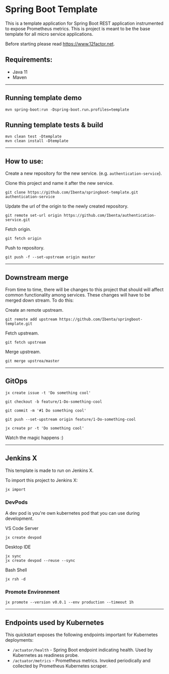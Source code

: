  # Spring Boot Template

This is a template application for Spring Boot REST application instrumented to
expose Prometheus metrics. This is project is meant to be the base template for all micro service applications.

Before starting please read https://www.12factor.net.

## Requirements:
- Java 11
- Maven
---
## Running template demo
```
mvn spring-boot:run -Dspring-boot.run.profiles=template
```

## Running template tests & build
```
mvn clean test -Dtemplate
mvn clean install -Dtemplate
```
---
## How to use:
Create a new repository for the new service. (e.g. `authentication-service`).

Clone this project and name it after the new service.
```
git clone https://github.com/Ibenta/springboot-template.git authentication-service
```

Update the url of the origin to the newly created repository.
```
git remote set-url origin https://github.com/Ibenta/authentication-service.git
```

Fetch origin.
```
git fetch origin
```

Push to repository.
```
git push -f --set-upstream origin master
```
---
## Downstream merge
From time to time, there will be changes to this project that should will affect common functionality among services. These changes will have to be merged down stream. To do this:

Create an remote upstream.
```
git remote add upstream https://github.com/Ibenta/springboot-template.git
```

Fetch upstream.
```
git fetch upstream
```

Merge upstream.
```
git merge upstrea/master
```
---
## GitOps
```
jx create issue -t 'Do something cool'
```
```
git checkout -b feature/1-Do-something-cool
```
```
git commit -m '#1 Do something cool'
```
```
git push --set-upstream origin feature/1-Do-something-cool
```
```
jx create pr -t 'Do something cool'
```
Watch the magic happens :)

---
## Jenkins X
This template is made to run on Jenkins X.

To import this project to Jenkins X:
```
jx import
```

### DevPods
A dev pod is you're own kubernetes pod that you can use during development.

VS Code Server
```
jx create devpod
```
Desktop IDE
```
jx sync
jx create devpod --reuse --sync
```
Bash Shell
```
jx rsh -d
```
### Promote Environment
```
jx promote --version v0.0.1 --env production --timeout 1h
```
---
## Endpoints used by Kubernetes

This quickstart exposes the following endpoints important for Kubernetes deployments:
- `/actuator/health` - Spring Boot endpoint indicating health. Used by Kubernetes as readiness probe.
- `/actuator/metrics` - Prometheus metrics. Invoked periodically and collected by Prometheus Kubernetes scraper.
